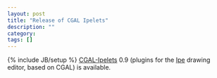 ```yaml
---
layout: post
title: "Release of CGAL Ipelets"
description: ""
category: 
tags: []
---
```

{% include JB/setup %}
<a href="http://cgal-ipelets.gforge.inria.fr/">CGAL-Ipelets</a> 0.9 (plugins for the <a href="http://tclab.kaist.ac.kr/ipe/">Ipe</a> drawing editor, based on CGAL) is available.
